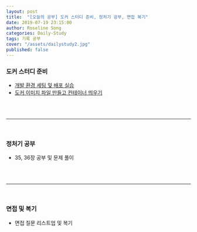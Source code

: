 ```yaml
---
layout: post
title:  "[오늘의 공부] 도커 스터디 준비, 정처기 공부, 면접 복기"
date: 2019-07-19 23:15:00
author: Roseline Song
categories: Daily-Study
tags: 기록 공부
cover: "/assets/dailystudy2.jpg"
published: false
---
```


### 도커 스터디 준비 

- [개발 환경 세팅 및 배포 실습](https://roseline124.github.io/daily-study/2019/07/17/Study-190717-docker-study02.html)
- [도커 이미지 파일 만들고 컨테이너 띄우기](https://roseline124.github.io/daily-study/2019/07/17/Study-190717-docker-study03.html) 

<br>
<br>

<hr>

<br>

### 정처기 공부

- 35, 36장 공부 및 문제 풀이 

​<br>
<br>

<hr>

<br>

### 면접 및 복기 

- 면접 질문 리스트업 및 복기  

​<br>
<br>
